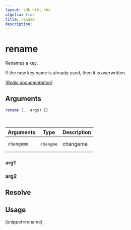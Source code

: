```yaml
---
layout: sdk.html.hbs
algolia: true
title: rename
description:
---
```


# rename


Renames a key.

If the new key name is already used, then it is overwritten.

[[_Redis documentation_]](https://redis.io/commands/rename)

## Arguments

```js
rename (...args) {}

```

<br/>

| Arguments    | Type    | Description |
|--------------|---------|-------------|
| ``changeme`` | <pre>changme</pre> | changeme    |

### arg1

### arg2

## Resolve

## Usage

[snippet=rename]

